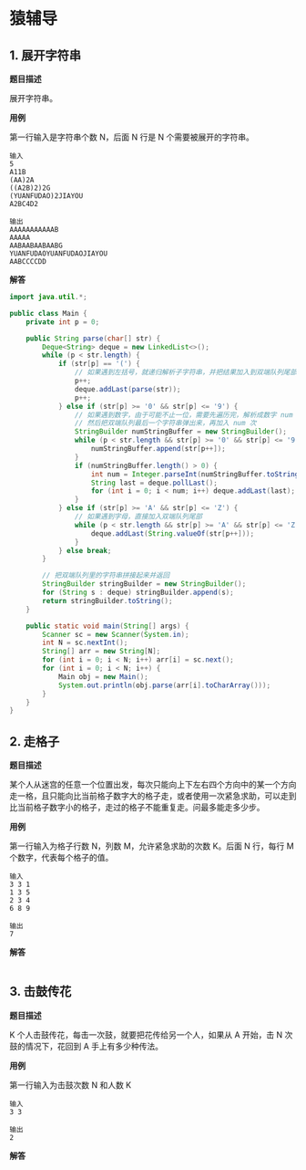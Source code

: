 # 猿辅导

## 1. 展开字符串

**题目描述**

展开字符串。

**用例**

第一行输入是字符串个数 N，后面 N 行是 N 个需要被展开的字符串。

```
输入
5
A11B
(AA)2A
((A2B)2)2G
(YUANFUDAO)2JIAYOU
A2BC4D2

输出
AAAAAAAAAAAB
AAAAA
AABAABAABAABG
YUANFUDAOYUANFUDAOJIAYOU
AABCCCCDD
```

**解答**

```java
import java.util.*;

public class Main {
    private int p = 0;

    public String parse(char[] str) {
        Deque<String> deque = new LinkedList<>();
        while (p < str.length) {
            if (str[p] == '(') {
                // 如果遇到左括号，就递归解析子字符串，并把结果加入到双端队列尾部
                p++;
                deque.addLast(parse(str));
                p++;
            } else if (str[p] >= '0' && str[p] <= '9') {
                // 如果遇到数字，由于可能不止一位，需要先遍历完，解析成数字 num
                // 然后把双端队列最后一个字符串弹出来，再加入 num 次
                StringBuilder numStringBuffer = new StringBuilder();
                while (p < str.length && str[p] >= '0' && str[p] <= '9') {
                    numStringBuffer.append(str[p++]);
                }
                if (numStringBuffer.length() > 0) {
                    int num = Integer.parseInt(numStringBuffer.toString());
                    String last = deque.pollLast();
                    for (int i = 0; i < num; i++) deque.addLast(last);
                }
            } else if (str[p] >= 'A' && str[p] <= 'Z') {
                // 如果遇到字母，直接加入双端队列尾部
                while (p < str.length && str[p] >= 'A' && str[p] <= 'Z') {
                    deque.addLast(String.valueOf(str[p++]));
                }
            } else break;
        }

        // 把双端队列里的字符串拼接起来并返回
        StringBuilder stringBuilder = new StringBuilder();
        for (String s : deque) stringBuilder.append(s);
        return stringBuilder.toString();
    }

    public static void main(String[] args) {
        Scanner sc = new Scanner(System.in);
        int N = sc.nextInt();
        String[] arr = new String[N];
        for (int i = 0; i < N; i++) arr[i] = sc.next();
        for (int i = 0; i < N; i++) {
            Main obj = new Main();
            System.out.println(obj.parse(arr[i].toCharArray()));
        }
    }
}
```

## 2. 走格子

**题目描述**

某个人从迷宫的任意一个位置出发，每次只能向上下左右四个方向中的某一个方向走一格，且只能向比当前格子数字大的格子走，或者使用一次紧急求助，可以走到比当前格子数字小的格子，走过的格子不能重复走。问最多能走多少步。

**用例**

第一行输入为格子行数 N，列数 M，允许紧急求助的次数 K。后面 N 行，每行 M 个数字，代表每个格子的值。

```
输入
3 3 1
1 3 5
2 3 4
6 8 9

输出
7
```

**解答**

```java

```
## 3. 击鼓传花

**题目描述**

K 个人击鼓传花，每击一次鼓，就要把花传给另一个人，如果从 A 开始，击 N 次鼓的情况下，花回到 A 手上有多少种传法。

**用例**

第一行输入为击鼓次数 N 和人数 K

```
输入
3 3

输出
2
```

**解答**

```java

```